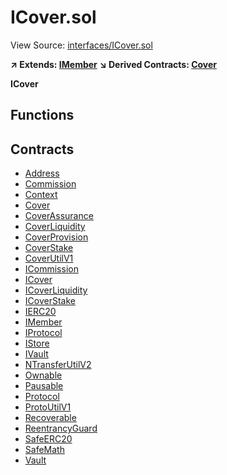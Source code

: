 # ICover.sol

View Source: [interfaces/ICover.sol](../interfaces/ICover.sol)

**↗ Extends: [IMember](IMember.md)**
**↘ Derived Contracts: [Cover](Cover.md)**

**ICover**

## Functions

## Contracts

* [Address](Address.md)
* [Commission](Commission.md)
* [Context](Context.md)
* [Cover](Cover.md)
* [CoverAssurance](CoverAssurance.md)
* [CoverLiquidity](CoverLiquidity.md)
* [CoverProvision](CoverProvision.md)
* [CoverStake](CoverStake.md)
* [CoverUtilV1](CoverUtilV1.md)
* [ICommission](ICommission.md)
* [ICover](ICover.md)
* [ICoverLiquidity](ICoverLiquidity.md)
* [ICoverStake](ICoverStake.md)
* [IERC20](IERC20.md)
* [IMember](IMember.md)
* [IProtocol](IProtocol.md)
* [IStore](IStore.md)
* [IVault](IVault.md)
* [NTransferUtilV2](NTransferUtilV2.md)
* [Ownable](Ownable.md)
* [Pausable](Pausable.md)
* [Protocol](Protocol.md)
* [ProtoUtilV1](ProtoUtilV1.md)
* [Recoverable](Recoverable.md)
* [ReentrancyGuard](ReentrancyGuard.md)
* [SafeERC20](SafeERC20.md)
* [SafeMath](SafeMath.md)
* [Vault](Vault.md)
